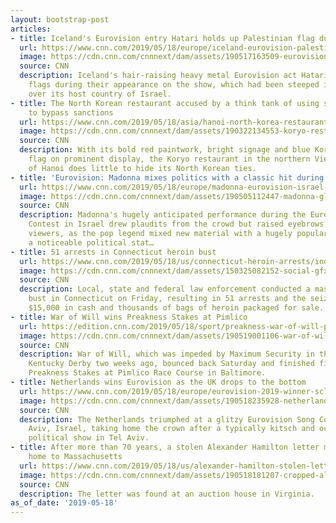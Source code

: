 ```yaml
---
layout: bootstrap-post
articles:
- title: Iceland's Eurovision entry Hatari holds up Palestinian flag during contest
  url: https://www.cnn.com/2019/05/18/europe/iceland-eurovision-palestine-intl/index.html
  image: https://cdn.cnn.com/cnnnext/dam/assets/190517163509-eurovision-iceland-super-tease.jpg
  source: CNN
  description: Iceland's hair-raising heavy metal Eurovision act Hatari raised Palestinian
    flags during their appearance on the show, which had been steeped in controversy
    over its host country of Israel.
- title: The North Korean restaurant accused by a think tank of using software sales
    to bypass sanctions
  url: https://www.cnn.com/2019/05/18/asia/hanoi-north-korea-restaurant-facial-recognition-software-intl/index.html
  image: https://cdn.cnn.com/cnnnext/dam/assets/190322134553-koryo-restaurant-hanoi-super-tease.jpg
  source: CNN
  description: With its bold red paintwork, bright signage and blue Korean unification
    flag on prominent display, the Koryo restaurant in the northern Vietnamese city
    of Hanoi does little to hide its North Korean ties.
- title: 'Eurovision: Madonna mixes politics with a classic hit during performance'
  url: https://www.cnn.com/2019/05/18/europe/madonna-eurovision-israel-scli-intl/index.html
  image: https://cdn.cnn.com/cnnnext/dam/assets/190505112447-madonna-glaad-super-tease.jpg
  source: CNN
  description: Madonna's hugely anticipated performance during the Eurovision Song
    Contest in Israel drew plaudits from the crowd but raised eyebrows among the show's
    viewers, as the pop legend mixed new material with a hugely popular classic and
    a noticeable political stat…
- title: 51 arrests in Connecticut heroin bust
  url: https://www.cnn.com/2019/05/18/us/connecticut-heroin-arrests/index.html
  image: https://cdn.cnn.com/cnnnext/dam/assets/150325082152-social-gfx-cnn-logo-super-tease.jpg
  source: CNN
  description: Local, state and federal law enforcement conducted a massive heroin
    bust in Connecticut on Friday, resulting in 51 arrests and the seizure of guns,
    $15,000 in cash and thousands of bags of heroin packaged for sale.
- title: War of Will wins Preakness Stakes at Pimlico
  url: https://edition.cnn.com/2019/05/18/sport/preakness-war-of-will-pimlico-spt-intl/index.html
  image: https://cdn.cnn.com/cnnnext/dam/assets/190519001106-war-of-will-wins-preakness-stakes-super-tease.jpg
  source: CNN
  description: War of Will, which was impeded by Maximum Security in the controversial
    Kentucky Derby two weeks ago, bounced back Saturday and finished first at the
    Preakness Stakes at Pimlico Race Course in Baltimore.
- title: Netherlands wins Eurovision as the UK drops to the bottom
  url: https://www.cnn.com/2019/05/18/europe/eurovision-2019-winner-scli-intl/index.html
  image: https://cdn.cnn.com/cnnnext/dam/assets/190518235928-netherland-eurovision-super-tease.jpg
  source: CNN
  description: The Netherlands triumphed at a glitzy Eurovision Song Contest in Tel
    Aviv, Israel, taking home the crown after a typically kitsch and occasionally
    political show in Tel Aviv.
- title: After more than 70 years, a stolen Alexander Hamilton letter may soon return
    home to Massachusetts
  url: https://www.cnn.com/2019/05/18/us/alexander-hamilton-stolen-letter/index.html
  image: https://cdn.cnn.com/cnnnext/dam/assets/190518181207-cropped-alexander-hamilton-1780-letter-super-tease.jpg
  source: CNN
  description: The letter was found at an auction house in Virginia.
as_of_date: '2019-05-18'
---
```


